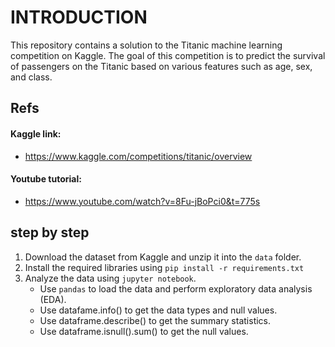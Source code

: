 # INTRODUCTION
This repository contains a solution to the Titanic machine learning competition on Kaggle. The goal of this competition is to predict the survival of passengers on the Titanic based on various features such as age, sex, and class.

## Refs
#### Kaggle link:
- https://www.kaggle.com/competitions/titanic/overview

#### Youtube tutorial:
- https://www.youtube.com/watch?v=8Fu-jBoPci0&t=775s

## step by step
1. Download the dataset from Kaggle and unzip it into the `data` folder.
2. Install the required libraries using `pip install -r requirements.txt`
3. Analyze the data using `jupyter notebook`.
    - Use `pandas` to load the data and perform exploratory data analysis (EDA).
    - Use datafame.info() to get the data types and null values.
    - Use dataframe.describe() to get the summary statistics.
    - Use dataframe.isnull().sum() to get the null values.
